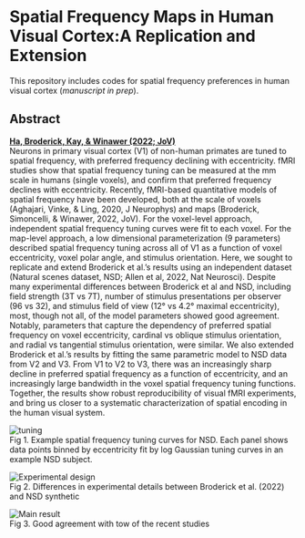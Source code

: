 # Spatial Frequency Maps in Human Visual Cortex:A Replication and Extension


This repository includes codes for spatial frequency preferences in human  visual cortex (*manuscript in prep*).  

## Abstract
**[Ha, Broderick, Kay, & Winawer (2022; JoV)](https://jov.arvojournals.org/article.aspx?articleid=2792643)** </br>
Neurons in primary visual cortex (V1) of non-human primates are tuned to spatial frequency, with preferred frequency declining with eccentricity. fMRI studies show that spatial frequency tuning can be measured at the mm scale in humans (single voxels), and confirm that preferred frequency declines with eccentricity. Recently, fMRI-based quantitative models of spatial frequency have been developed, both at the scale of voxels (Aghajari, Vinke, & Ling, 2020, J Neurophys) and maps (Broderick, Simoncelli, & Winawer, 2022, JoV). For the voxel-level approach, independent spatial frequency tuning curves were fit to each voxel. For the map-level approach, a low dimensional parameterization (9 parameters) described spatial frequency tuning across all of V1 as a function of voxel eccentricity, voxel polar angle, and stimulus orientation. Here, we sought to replicate and extend Broderick et al.’s results using an independent dataset (Natural scenes dataset, NSD; Allen et al, 2022, Nat Neurosci). Despite many experimental differences between Broderick et al and NSD, including field strength (3T vs 7T), number of stimulus presentations per observer (96 vs 32), and stimulus field of view (12° vs 4.2° maximal eccentricity), most, though not all, of the model parameters showed good agreement. Notably, parameters that capture the dependency of preferred spatial frequency on voxel eccentricity, cardinal vs oblique stimulus orientation, and radial vs tangential stimulus orientation, were similar. We also extended Broderick et al.’s results by fitting the same parametric model to NSD data from V2 and V3. From V1 to V2 to V3, there was an increasingly sharp decline in preferred spatial frequency as a function of eccentricity, and an increasingly large bandwidth in the voxel spatial frequency tuning functions. Together, the results show robust reproducibility of visual fMRI experiments, and bring us closer to a systematic characterization of spatial encoding in the human visual system.


![tuning](https://github.com/JiyeongHa/spatial_frequency/blob/master/example/sf-fig3.png)  
Fig 1. Example spatial frequency tuning curves for NSD. Each panel shows data points binned by eccentricity fit by log Gaussian tuning curves in an example NSD subject.

![Experimental design](https://github.com/JiyeongHa/spatial_frequency/blob/master/example/sf-expdesign.png)  
Fig 2. Differences in experimental details between Broderick et al. (2022) and NSD synthetic 

![Main result](https://github.com/JiyeongHa/spatial_frequency/blob/master/example/sf-results.png)  
Fig 3. Good agreement with tow of the recent studies 